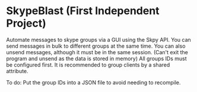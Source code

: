 # SkypeBlast (First Independent Project)

Automate messages to skype groups via a GUI using the Skpy API.
You can send messages in bulk to different groups at the same time.
You can also unsend messages, although it must be in the same session. (Can't exit the program and unsend as the data is stored in memory)
All groups IDs must be configured first. It is recommended to group clients by a shared attribute. 

To do:
Put the group IDs into a JSON file to avoid needing to recompile.
